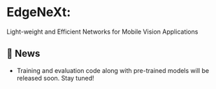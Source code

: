 # EdgeNeXt: 
Light-weight and Efficient Networks for Mobile Vision Applications

## :rocket: News
* Training and evaluation code along with pre-trained models will be released soon. Stay tuned!